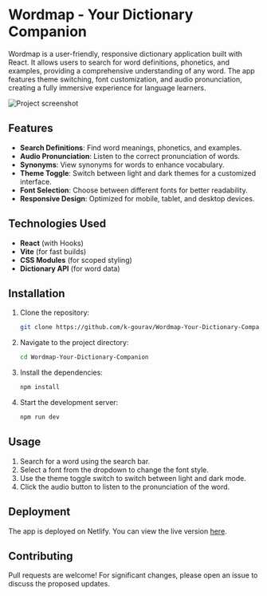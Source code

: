 # Wordmap - Your Dictionary Companion

Wordmap is a user-friendly, responsive dictionary application built with React. It allows users to search for word definitions, phonetics, and examples, providing a comprehensive understanding of any word. The app features theme switching, font customization, and audio pronunciation, creating a fully immersive experience for language learners. <br />

![Project screenshot](https://github.com/user-attachments/assets/34c28c80-32d7-4aff-baae-dca32ff092d8)

## Features

- **Search Definitions**: Find word meanings, phonetics, and examples.
- **Audio Pronunciation**: Listen to the correct pronunciation of words.
- **Synonyms**: View synonyms for words to enhance vocabulary.
- **Theme Toggle**: Switch between light and dark themes for a customized interface.
- **Font Selection**: Choose between different fonts for better readability.
- **Responsive Design**: Optimized for mobile, tablet, and desktop devices.

## Technologies Used

- **React** (with Hooks)
- **Vite** (for fast builds)
- **CSS Modules** (for scoped styling)
- **Dictionary API** (for word data)

## Installation

1. Clone the repository:
    ```bash
    git clone https://github.com/k-gourav/Wordmap-Your-Dictionary-Companion.git
    ```
2. Navigate to the project directory:
    ```bash
    cd Wordmap-Your-Dictionary-Companion
    ```
3. Install the dependencies:
    ```bash
    npm install
    ```
4. Start the development server:
    ```bash
    npm run dev
    ```

## Usage

1. Search for a word using the search bar.
2. Select a font from the dropdown to change the font style.
3. Use the theme toggle switch to switch between light and dark mode.
4. Click the audio button to listen to the pronunciation of the word.

## Deployment

The app is deployed on Netlify. You can view the live version [here](https://wordmap.netlify.app).

## Contributing

Pull requests are welcome! For significant changes, please open an issue to discuss the proposed updates.
